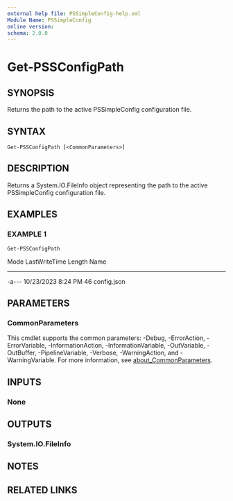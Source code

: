 ```yaml
---
external help file: PSSimpleConfig-help.xml
Module Name: PSSimpleConfig
online version:
schema: 2.0.0
---
```


# Get-PSSConfigPath

## SYNOPSIS
Returns the path to the active PSSimpleConfig configuration file.

## SYNTAX

```
Get-PSSConfigPath [<CommonParameters>]
```

## DESCRIPTION
Returns a System.IO.FileInfo object representing the path to the active
PSSimpleConfig configuration file.

## EXAMPLES

### EXAMPLE 1
```
Get-PSSConfigPath
```

Mode                 LastWriteTime         Length Name
----                 -------------         ------ ----
-a---          10/23/2023  8:24 PM             46 config.json

## PARAMETERS

### CommonParameters
This cmdlet supports the common parameters: -Debug, -ErrorAction, -ErrorVariable, -InformationAction, -InformationVariable, -OutVariable, -OutBuffer, -PipelineVariable, -Verbose, -WarningAction, and -WarningVariable. For more information, see [about_CommonParameters](http://go.microsoft.com/fwlink/?LinkID=113216).

## INPUTS

### None
## OUTPUTS

### System.IO.FileInfo
## NOTES

## RELATED LINKS
